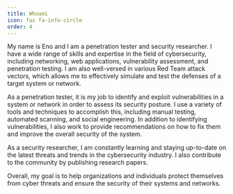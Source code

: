 ```yaml
---
title: Whoami
icon: fas fa-info-circle
order: 4
---
```


My name is Eno and I am a penetration tester and security researcher. I have a wide range of skills and expertise in the field of cybersecurity, including networking, web applications, vulnerability assessment, and penetration testing. I am also well-versed in various Red Team attack vectors, which allows me to effectively simulate and test the defenses of a target system or network.

As a penetration tester, it is my job to identify and exploit vulnerabilities in a system or network in order to assess its security posture. I use a variety of tools and techniques to accomplish this, including manual testing, automated scanning, and social engineering. In addition to identifying vulnerabilities, I also work to provide recommendations on how to fix them and improve the overall security of the system.

As a security researcher, I am constantly learning and staying up-to-date on the latest threats and trends in the cybersecurity industry. I also contribute to the community by publishing research papers.

Overall, my goal is to help organizations and individuals protect themselves from cyber threats and ensure the security of their systems and networks.
